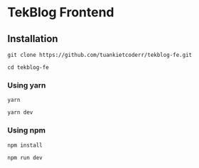 # TekBlog Frontend

## Installation

```
git clone https://github.com/tuankietcoderr/tekblog-fe.git
```

```
cd tekblog-fe
```

### Using yarn

```
yarn
```

```
yarn dev
```

### Using npm

```
npm install
```

```
npm run dev
```
